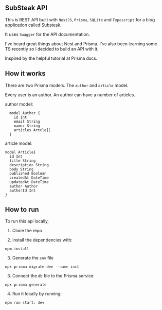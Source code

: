 ## SubSteak API

This is REST API built with `NestJS`, `Prisma`, `SQLite` and `Typescript` for a blog application called Substeak.

It uses `Swagger` for the API documentation.

I've heard great things about Nest and Prisma. I've also been learning some TS recently so I decided to build an API with it.

Inspired by the helpful tutorial at Prisma docs.

## How it works

There are two Prisma models. The `author` and `article` model.

Every user is an author. An author can have a number of articles.

author model:

```
  model Author {
    id Int
    email String
    name: String
    articles Artcle[]
  }
```

article model:

```
model Article{
  id Int
  title String
  description String
  body String
  published Boolean
  createdAt DateTime
  updatedAt DateTime
  author Author
  authorId Int
}
```

## How to run

To run this api locally,

1. Clone the repo

2. Install the dependencies with:

```
npm install
```

3. Generate the `env` file

```
npx prisma migrate dev --name init
```

3. Connect the `db` file to the Prisma service

```
npx prisma generate
```

4. Run it locally by running:

```
npm run start: dev
```
